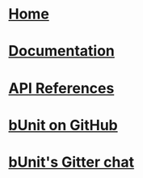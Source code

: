 # [Home](xref:home)
# [Documentation](xref:getting-started)
# [API References](xref:Bunit)
# [bUnit on GitHub](https://github.com/bUnit-dev/bUnit)
# [bUnit's Gitter chat](https://gitter.im/egil/bunit)
